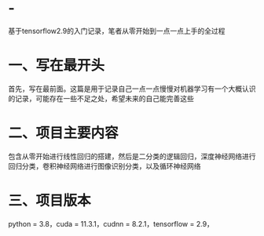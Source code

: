 # -
基于tensorflow2.9的入门记录，笔者从零开始到一点一点上手的全过程

# 一、写在最开头
首先，写在最前面。这篇是用于记录自己一点一点慢慢对机器学习有一个大概认识的记录，可能存在一些不足之处，希望未来的自己能完善这些

# 二、项目主要内容
包含从零开始进行线性回归的搭建，然后是二分类的逻辑回归，深度神经网络进行回归分类，卷积神经网络进行图像识别分类，以及循环神经网络

# 三、项目版本
python = 3.8，cuda = 11.3.1，cudnn = 8.2.1，tensorflow = 2.9，
